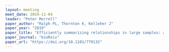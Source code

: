 ```yaml
---
layout: meeting
meet_date: 2019-11-04
leader: "Peter Morrell"
paper_author: "Ralph PL, Thornton K, Kelleher J"
paper_year: "2019"
paper_title: "Efficiently summarizing relationships in large samples: a general duality between statistics of genealogies and genomes"
paper_journal: "bioRxiv"
paper_url: "https://doi.org/10.1101/779132"
---
```

